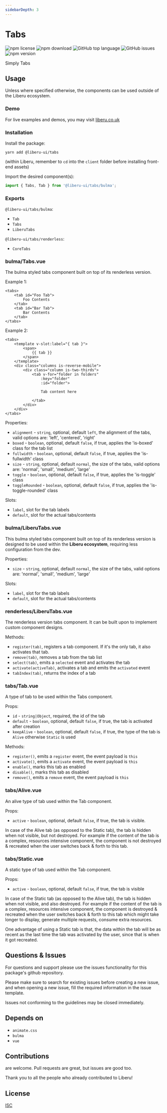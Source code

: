 ```yaml
---
sidebarDepth: 3
---
```


# Tabs

![npm license](https://img.shields.io/npm/l/@liberu-ui/tabs.svg) 
![npm download](https://img.shields.io/npm/dm/@liberu-ui/tabs.svg) 
![GitHub top language](https://img.shields.io/github/languages/top/liberu-ui/tabs.svg) 
![GitHub issues](https://img.shields.io/github/issues/liberu-ui/tabs.svg) 
![npm version](https://img.shields.io/npm/v/@liberu-ui/tabs.svg) 

Simply Tabs

## Usage

Unless where specified otherwise, the components can be used outside of the Liberu ecosystem.

### Demo

For live examples and demos, you may visit [liberu.co.uk](https://www.liberu.co.uk)

### Installation

Install the package:
```
yarn add @liberu-ui/tabs
```

(within Liberu, remember to `cd` into the `client` folder before installing front-end assets)

Import the desired component(s):
```js
import { Tabs, Tab } from '@liberu-ui/tabs/bulma';
```

### Exports

`@liberu-ui/tabs/bulma`:
- `Tab`
- `Tabs`
- `LiberuTabs`

`@liberu-ui/tabs/renderless`:
- `CoreTabs`

### bulma/Tabs.vue
The bulma styled tabs component built on top of its renderless version.

Example 1:
```vue
<tabs>
    <tab id="Foo Tab">
        Foo Contents
    </tab>
    <tab id="Bar Tab">
        Bar Contents
    </tab>
</tabs>
```

Example 2:
```vue
<tabs>
    <template v-slot:label="{ tab }">
        <span>
            {{ tab }}
        </span>        
    </template>
    <div class="columns is-reverse-mobile">
        <div class="column is-two-thirds">
            <tab v-for="folder in folders"
                :key="folder"
                :id="folder">
                
                Tab content here
                
            </tab>
        </div>        
    </div>
</tabs>
```

Properties:
- `alignment` - `string`, optional, default `left`, the alignment of the tabs, valid options are: 'left', 'centered', 'right'
- `boxed` - `boolean`, optional, default `false`, if true, applies the 'is-boxed' class for the tab list
- `fullwidth` - `boolean`, optional, default `false`, if true, applies the 'is-fullwidth' class
- `size` - `string`, optional, default `normal`, the size of the tabs, valid options are: 'normal', 'small', 'medium', 'large'
- `toggle` - `boolean`, optional, default `false`, if true, applies the 'is-toggle' class
- `toggleRounded` - `boolean`, optional, default `false`, if true, applies the 'is-toggle-rounded' class

Slots:
- `label`, slot for the tab labels
- `default`, slot for the actual tabs/contents

### bulma/LiberuTabs.vue

This bulma styled tabs component built on top of its renderless version is 
designed to be used within the **Liberu ecosystem**, requiring less configuration from the dev. 

Properties:
- `size` - `string`, optional, default `normal`, the size of the tabs, valid options are: 'normal', 'small', 'medium', 'large'

Slots:
- `label`, slot for the tab labels
- `default`, slot for the actual tabs/contents

### renderless/LiberuTabs.vue

The renderless version tabs component. It can be built upon to implement custom component designs.

Methods:
- `register(tab)`, registers a tab component. If it's the only tab, it also activates that tab.
- `remove(tab)`, removes a tab from the tab list
- `select(tab)`, emits a `selected` event and activates the tab
- `activate(activeTab)`, activates a tab and emits the `activated` event
- `tabIndex(tab)`, returns the index of a tab

### tabs/Tab.vue

A type of tab to be used within the Tabs component.

Props:
- `id` - `string|Object`, required, the id of the tab
- `default` - `boolean`, optional, default `false`, if true, the tab is activated after creation
- `keepAlive` - `boolean`, optional, default `false`, if true, the type of the tab is `Alive` otherwise `Static` is used

Methods:
- `register()`, emits a `register` event, the event payload is `this`
- `activate()`, emits a `activate` event, the event payload is `this`
- `enable()`, marks this tab as enabled
- `disable()`, marks this tab as disabled
- `remove()`, emits a `remove` event, the event payload is `this`

### tabs/Alive.vue

An alive type of tab used within the Tab component.

Props:
- `active` - `boolean`, optional, default `false`, if true, the tab is visible.

In case of the Alive tab (as opposed to the Static tab), the tab is hidden when not visible, but not destroyed. 
For example if the content of the tab is a complex, resources intensive component, 
the component is not destroyed & recreated when the user switches back & forth to this tab.  

### tabs/Static.vue

A static type of tab used within the Tab component.

Props:
- `active` - `boolean`, optional, default `false`, if true, the tab is visible

In case of the Static tab (as opposed to the Alive tab), the tab is hidden when not visible, and also destroyed. 
For example if the content of the tab is a complex, resources intensive component, 
the component is destroyed & recreated when the user switches back & forth to this tab which might take longer to display, 
generate multiple requests, consume extra resources.

One advantage of using a Static tab is that, the data within the tab will be as recent as the last time the tab was 
activated by the user, since that is when it got recreated.

## Questions & Issues

For questions and support please use the issues functionality
for this package's github repository.

Please make sure to search for existing issues before creating a new issue,
and when opening a new issue, fill the required information in the issue template.

Issues not conforming to the guidelines may be closed immediately.

## Depends on

- `animate.css`
- `bulma`
- `vue`

## Contributions

are welcome. Pull requests are great, but issues are good too.

Thank you to all the people who already contributed to Liberu!

## License

[ISC](https://opliberuurce.org/licenses/ISC)
